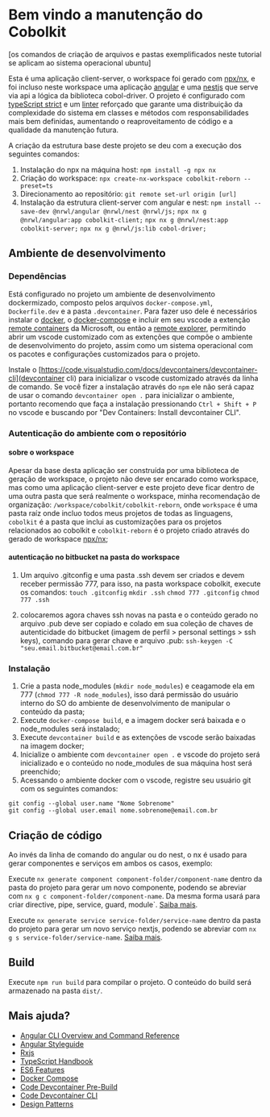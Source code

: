 # Bem vindo a manutenção do Cobolkit

[os comandos de criação de arquivos e pastas exemplificados neste tutorial se aplicam ao sistema operacional ubuntu]

Esta é uma aplicação client-server, o workspace foi gerado com [npx/nx](https://nx.dev/), e foi incluso neste workspace uma aplicação [angular](https://angular.io/docs) e uma [nestjs](https://docs.nestjs.com/) que serve via api a lógica da biblioteca cobol-driver. O projeto é configurado com [typeScript strict](https://www.typescriptlang.org/tsconfig#strict) e um [linter](https://eslint.org/) reforçado que garante uma distribuição da complexidade do sistema em classes e métodos com responsabilidades mais bem definidas, aumentando o reaproveitamento de código e a qualidade da manutenção futura.

A criação da estrutura base deste projeto se deu com a execução dos seguintes comandos:

1. Instalação do npx na máquina host: ```npm install -g npx nx```
2. Criação do workspace: ```npx create-nx-workspace cobolkit-reborn --preset=ts```
3. Direcionamento ao repositório: ```git remote set-url origin [url]```
4. Instalação da estrutura client-server com angular e nest:
```npm install --save-dev @nrwl/angular @nrwl/nest @nrwl/js;```
```npx nx g @nrwl/angular:app cobolkit-client;```
```npx nx g @nrwl/nest:app cobolkit-server;```
```npx nx g @nrwl/js:lib cobol-driver;```


## Ambiente de desenvolvimento

### Dependências
Está configurado no projeto um ambiente de desenvolvimento dockermizado, composto pelos arquivos `docker-compose.yml`, `Dockerfile.dev` e a pasta `.devcontainer`. Para fazer uso dele é necessários instalar  o [docker](https://docs.docker.com/engine/install/), o [docker-compose](https://www.digitalocean.com/community/tutorials/how-to-install-docker-compose-on-ubuntu-18-04-pt) e incluir em seu vscode a extenção [remote containers](https://marketplace.visualstudio.com/items?itemName=ms-vscode-remote.remote-containers) da Microsoft, ou então a [remote explorer](https://marketplace.visualstudio.com/items?itemName=ms-vscode.remote-explorer), permitindo abrir um vscode customizado com as extenções que compõe o ambiente de desenvolvimento do projeto, assim como um sistema operacional com os pacotes e configurações customizados para o projeto.

Instale o [https://code.visualstudio.com/docs/devcontainers/devcontainer-cli](devcontainer cli) para inicializar o vscode customizado através da linha de comando. Se você fizer a instalação através do ```npm``` ele não será capaz de usar o comando ```devcontainer open .``` para inicializar o ambiente, portanto recomendo que faça a instalação pressionando ```Ctrl + Shift + P``` no vscode e buscando por "Dev Containers: Install devcontainer CLI".

### Autenticação do ambiente com o repositório
#### sobre o workspace
Apesar da base desta aplicação ser construída por uma biblioteca de geração de workspace, o projeto não deve ser encarado como workspace, mas como uma aplicação client-server e este projeto deve ficar dentro de uma outra pasta que será realmente o workspace, minha recomendação de organização: ```/workspace/cobolkit/cobolkit-reborn```, onde ```workspace``` é uma pasta raíz onde incluo todos meus projetos de todas as linguagens, ```cobolkit``` é a pasta que inclui as customizações para os projetos relacionados ao cobolkit e ```cobolkit-reborn``` é o projeto criado através do gerado de workspace [npx/nx](https://nx.dev/);

#### autenticação no bitbucket na pasta do workspace
1. Um arquivo .gitconfig e uma pasta .ssh devem ser criados e devem receber permissão 777, para isso, na pasta workspace cobolkit, execute os comandos:
```touch .gitconfig```
```mkdir .ssh```
```chmod 777 .gitconfig```
```chmod 777 .ssh```

2. colocaremos agora chaves ssh novas na pasta e o conteúdo gerado no arquivo .pub deve ser copiado e colado em sua coleção de chaves de autenticidade do bitbucket (imagem de perfil > personal settings > ssh keys), comando para gerar chave e arquivo .pub: ```ssh-keygen -C "seu.email.bitbucket@email.com.br"```

### Instalação
1. Crie a pasta node_modules (```mkdir node_modules```) e ceagamode ela em 777 (```chmod 777 -R node_modules```), isso dará permissão do usuário interno do SO do ambiente de desenvolvimento de manipular o conteúdo da pasta;
2. Execute ```docker-compose build```, e a imagem docker será baixada e o node_modules será instalado;
3. Execute ```devcontainer build``` e as extenções de vscode serão baixadas na imagem docker;
4. Inicialize o ambiente com ```devcontainer open .``` e vscode do projeto será inicializado e o conteúdo no node_modules de sua máquina host será preenchido;
5. Acessando o ambiente docker com o vscode, registre seu usuário git com os seguintes comandos:
```
git config --global user.name "Nome Sobrenome"
git config --global user.email nome.sobrenome@email.com.br
```

## Criação de código

Ao invés da linha de comando do angular ou do nest, o nx é usado para gerar componentes e serviços em ambos os casos, exemplo:

Execute `nx generate component component-folder/component-name` dentro da pasta do projeto para gerar um novo componente, podendo se abreviar com `nx g c component-folder/component-name`. Da mesma forma usará para criar directive, pipe, service, guard, module`. [Saiba mais](https://nx.dev/packages/angular/generators/component).

Execute `nx generate service service-folder/service-name` dentro da pasta do projeto para gerar um novo serviço nextjs, podendo se abreviar com `nx g s service-folder/service-name`. [Saiba mais](https://nx.dev/packages/nest/generators/service).

## Build
Execute `npm run build` para compilar o projeto. O conteúdo do build será armazenado na pasta `dist/`.

## Mais ajuda?
- [Angular CLI Overview and Command Reference](https://angular.io/cli)
- [Angular Styleguide](https://angular.io/guide/styleguide)
- [Rxjs](https://rxjs.dev/guide/overview)
- [TypeScript Handbook](https://www.typescriptlang.org/docs/handbook/intro.html)
- [ES6 Features](http://es6-features.org/)
- [Docker Compose](https://docs.docker.com/compose/)
- [Code Devcontainer Pre-Build](https://code.visualstudio.com/docs/remote/containers#_quick-start-open-an-existing-folder-in-a-container)
- [Code Devcontainer CLI](https://code.visualstudio.com/docs/remote/devcontainer-cli)
- [Design Patterns](https://refactoring.guru/pt-br/design-patterns/creational-patterns)
